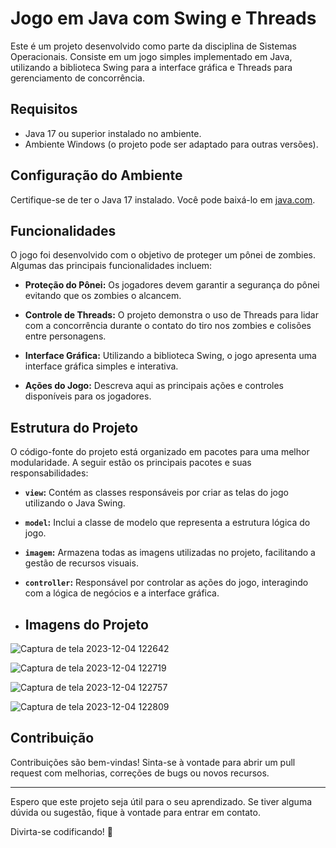 # Jogo em Java com Swing e Threads

Este é um projeto desenvolvido como parte da disciplina de Sistemas Operacionais. Consiste em um jogo simples implementado em Java, utilizando a biblioteca Swing para a interface gráfica e Threads para gerenciamento de concorrência.

## Requisitos

- Java 17 ou superior instalado no ambiente.
- Ambiente Windows (o projeto pode ser adaptado para outras versões).

## Configuração do Ambiente

Certifique-se de ter o Java 17 instalado. Você pode baixá-lo em [java.com](https://www.java.com/).

## Funcionalidades

O jogo foi desenvolvido com o objetivo de proteger um pônei de zombies. Algumas das principais funcionalidades incluem:

- **Proteção do Pônei:** Os jogadores devem garantir a segurança do pônei evitando que os zombies o alcancem.

- **Controle de Threads:** O projeto demonstra o uso de Threads para lidar com a concorrência durante o contato do tiro nos zombies e colisões entre personagens.

- **Interface Gráfica:** Utilizando a biblioteca Swing, o jogo apresenta uma interface gráfica simples e interativa.

- **Ações do Jogo:** Descreva aqui as principais ações e controles disponíveis para os jogadores.

## Estrutura do Projeto

O código-fonte do projeto está organizado em pacotes para uma melhor modularidade. A seguir estão os principais pacotes e suas responsabilidades:

- **`view`:** Contém as classes responsáveis por criar as telas do jogo utilizando o Java Swing.

- **`model`:** Inclui a classe de modelo que representa a estrutura lógica do jogo.

- **`imagem`:** Armazena todas as imagens utilizadas no projeto, facilitando a gestão de recursos visuais.

- **`controller`:** Responsável por controlar as ações do jogo, interagindo com a lógica de negócios e a interface gráfica.

- ## Imagens do Projeto

![Captura de tela 2023-12-04 122642](https://github.com/pedrobaschoni/PoneiZombies-Jogo-Java/assets/124200114/6a36dfe6-45a9-4f5a-8910-d47f95ee972d)

![Captura de tela 2023-12-04 122719](https://github.com/pedrobaschoni/PoneiZombies-Jogo-Java/assets/124200114/c1e9e744-9975-4839-98c0-4ce228c7c78e)

![Captura de tela 2023-12-04 122757](https://github.com/pedrobaschoni/PoneiZombies-Jogo-Java/assets/124200114/55f68382-5976-484c-bd15-6b6efad3a47c)

![Captura de tela 2023-12-04 122809](https://github.com/pedrobaschoni/PoneiZombies-Jogo-Java/assets/124200114/9f18975a-2cbe-4625-a530-28dfea699624)

## Contribuição

Contribuições são bem-vindas! Sinta-se à vontade para abrir um pull request com melhorias, correções de bugs ou novos recursos.

---

Espero que este projeto seja útil para o seu aprendizado. Se tiver alguma dúvida ou sugestão, fique à vontade para entrar em contato.

Divirta-se codificando! 🚀
